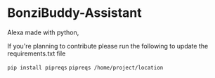 # BonziBuddy-Assistant

Alexa made with python,

If you're planning to contribute please run the following to update the requirements.txt file

``
pip install pipreqs
``
``
pipreqs /home/project/location
``
